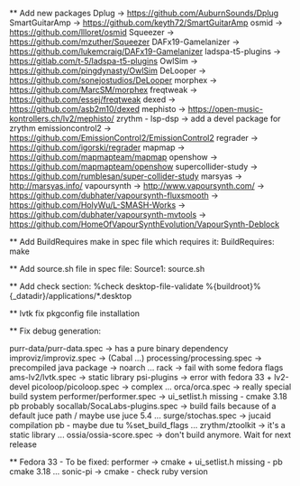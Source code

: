 ** Add new packages
 Dplug               -> https://github.com/AuburnSounds/Dplug
 SmartGuitarAmp      -> https://github.com/keyth72/SmartGuitarAmp
 osmid               -> https://github.com/llloret/osmid
 Squeezer            -> https://github.com/mzuther/Squeezer
 DAFx19-Gamelanizer  -> https://github.com/lukemcraig/DAFx19-Gamelanizer
 ladspa-t5-plugins   -> https://gitlab.com/t-5/ladspa-t5-plugins
 OwlSim              -> https://github.com/pingdynasty/OwlSim
 DeLooper            -> https://github.com/sonejostudios/DeLooper
 morphex             -> https://github.com/MarcSM/morphex
 freqtweak           -> https://github.com/essej/freqtweak
 dexed               -> https://github.com/asb2m10/dexed
 mephisto            -> https://open-music-kontrollers.ch/lv2/mephisto/
 zrythm - lsp-dsp    -> add a devel package for zrythm
 emissioncontrol2    -> https://github.com/EmissionControl2/EmissionControl2
 regrader            -> https://github.com/igorski/regrader
 mapmap              -> https://github.com/mapmapteam/mapmap
 openshow            -> https://github.com/mapmapteam/openshow
 supercollider-study -> https://github.com/rumblesan/super-collider-study
 marsyas             -> http://marsyas.info/
 vapoursynth         -> http://www.vapoursynth.com/
                     -> https://github.com/dubhater/vapoursynth-fluxsmooth
					 -> https://github.com/HolyWu/L-SMASH-Works
					 -> https://github.com/dubhater/vapoursynth-mvtools
					 -> https://github.com/HomeOfVapourSynthEvolution/VapourSynth-Deblock

** Add BuildRequires make in spec file which requires it:
BuildRequires: make

** Add source.sh file in spec file:
Source1: source.sh

** Add check section:
%check
desktop-file-validate %{buildroot}%{_datadir}/applications/*.desktop

** lvtk
fix pkgconfig file installation

** Fix debug generation:

purr-data/purr-data.spec       -> has a pure binary dependency
improviz/improviz.spec         -> (Cabal ...)
processing/processing.spec     -> precompiled java package -> noarch ...
rack                           -> fail with some fedora flags
ams-lv2/lvtk.spec              -> static library
psi-plugins                    -> error with fedora 33 + lv2-devel
picoloop/picoloop.spec         -> complex ...
orca/orca.spec                 -> really special build system
performer/performer.spec       -> ui_setlist.h missing - cmake 3.18 pb probably
socallab/SocaLabs-plugins.spec -> build fails because of a default juce path / maybe use juce 5.4 ...
surge/stochas.spec             -> jucaid compilation pb - maybe due tu %set_build_flags ...
zrythm/ztoolkit                -> it's a static library ...
ossia/ossia-score.spec         -> don't build anymore. Wait for next release

** Fedora 33 - To be fixed:
performer -> cmake + ui_setlist.h missing - pb cmake 3.18 ...
sonic-pi  -> cmake - check ruby version
